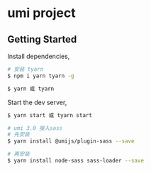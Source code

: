 # umi project

## Getting Started

Install dependencies,

```bash
# 安装 tyarn
$ npm i yarn tyarn -g
```

```bash
$ yarn 或 tyarn
```

Start the dev server,

```bash
$ yarn start 或 tyarn start
```


```bash
# umi 3.0 接入sass
# 先安装 
$ yarn install @umijs/plugin-sass --save

# 再安装
$ yarn install node-sass sass-loader --save
```
